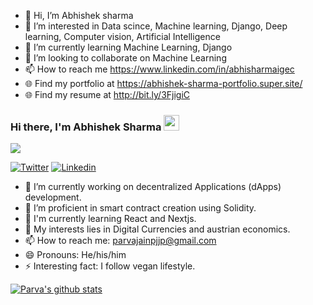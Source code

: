 - 👋 Hi, I’m Abhishek sharma
- 👀 I’m interested in Data scince, Machine learning, Django, Deep learning, Computer vision, Artificial Intelligence
- 🌱 I’m currently learning Machine Learning, Django
- 💞️ I’m looking to collaborate on Machine Learning
- 📫 How to reach me https://www.linkedin.com/in/abhisharmaigec
- 🌐 Find my portfolio at https://abhishek-sharma-portfolio.super.site/
- 🌐 Find my resume at http://bit.ly/3FjigiC

<!---
Abhishek676062/Abhishek676062 is a ✨ special ✨ repository because its `README.md` (this file) appears on your GitHub profile.
You can click the Preview link to take a look at your changes.
--->
### Hi there, I'm **Abhishek Sharma** <img src="https://media.giphy.com/media/hvRJCLFzcasrR4ia7z/giphy.gif" width="25px">

<p align="left"> <img src="https://komarev.com/ghpvc/?username=abhishek676062&label=Views&color=blue&style=plastic" abhishek676062" /> </p>

[![Twitter](https://img.shields.io/twitter/follow/ParvaJain2?style=social)](https://twitter.com/ParvaJain2)
[![Linkedin](https://img.shields.io/badge/-LinkedIn-blue?style=flat-square&logo=Linkedin&logoColor=white&link=https://www.linkedin.com/in/parva-jain-79995615a/)](https://www.linkedin.com/in/parva-jain-79995615a/)




- 🔭 I’m currently working on decentralized Applications (dApps) development.
- 🌱 I’m proficient in smart contract creation using Solidity.
- 📗 I'm currently learning React and Nextjs.
- 💬 My interests lies in Digital Currencies and austrian economics.
- 📫 How to reach me: parvajainpjjp@gmail.com
- 😄 Pronouns: He/his/him
- ⚡ Interesting fact: I follow vegan lifestyle. 


[![Parva's github stats](https://github-readme-stats.vercel.app/api?username=abhishek676062&theme=merko&show_icons=true)](https://github.com/abhishek676062/github-readme-stats)
